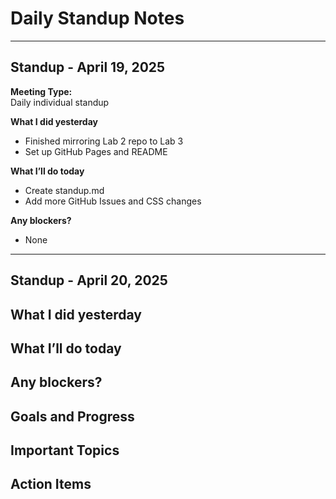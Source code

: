 # Daily Standup Notes

---

## Standup - April 19, 2025

**Meeting Type:**  
Daily individual standup

**What I did yesterday**  
- Finished mirroring Lab 2 repo to Lab 3  
- Set up GitHub Pages and README

**What I’ll do today**  
- Create standup.md  
- Add more GitHub Issues and CSS changes

**Any blockers?**  
- None

---

## Standup - April 20, 2025

**What I did yesterday**  
-  

**What I’ll do today**  
-  

**Any blockers?**  
-  


## Goals and Progress

## Important Topics

## Action Items 
